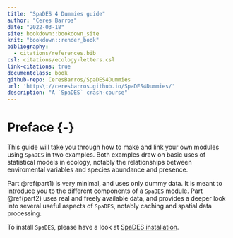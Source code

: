 ```yaml
---
title: "SpaDES 4 Dummies guide"
author: "Ceres Barros"
date: "2022-03-18"
site: bookdown::bookdown_site
knit: "bookdown::render_book"
bibliography:
  - citations/references.bib
csl: citations/ecology-letters.csl
link-citations: true
documentclass: book
github-repo: CeresBarros/SpaDES4Dummies
url: 'https\://ceresbarros.github.io/SpaDES4Dummies/'
description: "A `SpaDES` crash-course"
---
```




# Preface {-}

This guide will take you through how to make and link your own modules using `SpaDES` in two examples. Both examples draw on basic uses of statistical models in ecology, notably the relationships between enviromental variables and species abundance and presence. 

Part \@ref(part1) is very minimal, and uses only dummy data. It is meant to introduce you to the different components of a `SpaDES` module.
Part \@ref(part2) uses real and freely available data, and provides a deeper look into several useful aspects of `SpaDES`, notably caching and spatial data processing.

To install `SpaDES`, please have a look at [SpaDES installation](https://github.com/PredictiveEcology/SpaDES.install/tree/installFromSource#readme).



